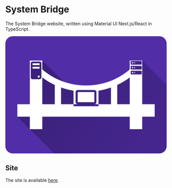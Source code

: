 # System Bridge

The System Bridge website, written using Material UI Next.js/React in TypeScript.

![Logo](https://raw.githubusercontent.com/timmo001/system-bridge/master/resources/system-bridge-rect.png)

## Site

The site is available [here][site].

[site]: https://system-bridge.timmo.dev
